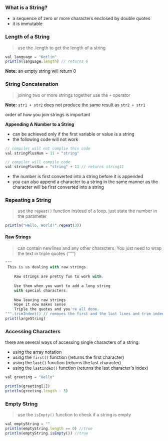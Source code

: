 ### What is a String?
+ a sequence of zero or more characters enclosed by double quotes
+ it is immutable

### Length of a String
> use the .length to get the length of a string
```js 
val language = "Kotlin"
println(language.length) // returns 6
```
<p>
  <strong>Note:</strong> an empty string will return 0
</p>

### String Concatenation
> joining two or more strings together use the `+` operator

**Note:** `str1 + str2` does not produce the same result as `str2 + str1`
<p>order of how you join strings is important</p>

**Appending A Number to a String**
+ can be achieved only if the first variable or value is a string
+ the following code will not work
```js
// compiler will not complie this code
val stringPlusNum = 11 + "string"

// compiler will compile code
val stringPlusNum = "string" + 11 // returns string11
```
+ the number is first converted into a string before it is appended
+ you can also append a character to a string in the same manner as the character will be first converted into a string

### Repeating a String
> use the `repeat()` function instead of a loop. just state the number in the parameter
```js
println("Hello, World!".repeat(3))
```

#### Raw Strings
> can contain newlines and any other characters. You just need to wrap the text in triple quotes (""")
```js
"""
 This is us dealing with raw strings.
      
    Raw strings are pretty fun to work with.
       
    Use them when you want to add a long string
    with special characters.
       
    Now leaving raw strings
    Hope it now makes sense
    Triple the quotes and you're all done.
""".trimIndent() // removes the first and the last lines and trim indents
print(largeString)
```

### Accessing Characters
there are several ways of accessing single characters of a string:
+ using the array notation 
+ using the `first()` function (returns the first character)
+ using the `last()` function (returns the last character)
+ using the `lastIndez()` function (returns the last character's index)
```js
val greeting = "Hello"

println(greeting[1])
println(greeting.length - 3)
```

### Empty String
> use the `isEmpty()` function to check if a string is empty
```js
val emptyString = ""
println(emptyString.length == 0) //true
println(emptyString.isEmpty()) //true
```
